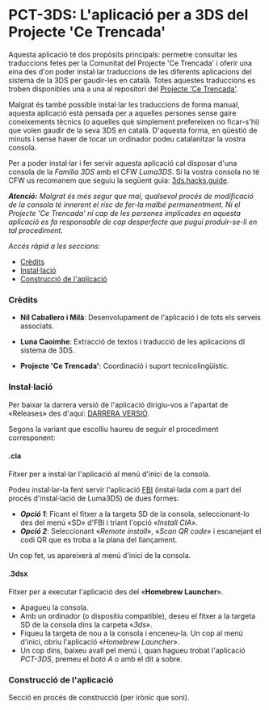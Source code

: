 # PCT-3DS: L'aplicació per a 3DS del Projecte 'Ce Trencada'
 
Aquesta aplicació té dos propòsits principals: permetre consultar les traduccions fetes per la Comunitat del Projecte 'Ce Trencada' i oferir una eina des d'on poder instal·lar traduccions de les diferents aplicacions del sistema de la 3DS per gaudir-les en català. Totes aquestes traduccions es troben disponibles una a una al repositori del [Projecte 'Ce Trencada'](https://github.com/PrCeTrencada).

Malgrat és també possible instal·lar les traduccions de forma manual, aquesta aplicació està pensada per a aquelles persones sense gaire coneixements tècnics (o aquelles què simplement prefereixen no ficar-s'hi) que volen gaudir de la seva 3DS en català. D'aquesta forma, en qüestió de minuts i sense haver de tocar un ordinador podeu catalanitzar la vostra consola.

Per a poder instal·lar i fer servir aquesta aplicació cal disposar d'una consola de la *Família 3DS* amb el CFW *Luma3DS*. Si la vostra consola no té CFW us recomanem que seguiu la següent guia: [3ds.hacks.guide](https://3ds.hacks.guide/).

***Atenció:*** *Malgrat és més segur que mai, qualsevol procés de modificació de la consola té innerent el risc de fer-la malbé permanentment. Ni el Projecte 'Ce Trencada' ni cap de les persones implicades en aquesta aplicació es fa responsable de cap desperfecte que pugui produir-se-li en tal procediment.*


*Accés ràpid a les seccions:*
- [Crèdits](#crèdits)
- [Instal·lació](#installació)
- [Construcció de l'aplicació](#construcció-de-laplicació)


### Crèdits

- **Nil Caballero i Milà**: Desenvolupament de l'aplicació i de tots els serveis associats.

- **Luna Caoimhe**: Extracció de textos i traducció de les aplicacions dl sistema de 3DS.

- **Projecte 'Ce Trencada'**: Coordinació i suport tecnicolingüístic.


### Instal·lació

Per baixar la darrera versió de l'aplicació dirigiu-vos a l'apartat de «Releases» des d'aquí:
[DARRERA VERSIÓ](https://github.com/PrCeTrencada/pct-3ds/releases/latest).

Segons la variant que escolliu haureu de seguir el procediment corresponent:

#### .cia
Fitxer per a instal·lar l'aplicació al menú d'inici de la consola.

Podeu instal·lar-la fent servir l'aplicació [FBI](https://github.com/TheRealZora/FBI-Reloaded) (instal·lada com a part del procés d'instal·lació de Luma3DS) de dues formes:

- ***Opció 1***: Ficant el fitxer a la targeta SD de la consola, seleccionant-lo des del menú «SD» d'FBI i triant l'opció «*Install CIA*».
- ***Opció 2***: Seleccionant «*Remote install*», «*Scan QR code*» i escanejant el codi QR que es troba a la plana del llançament.

Un cop fet, us apareixerà al menú d'inici de la consola.

#### .3dsx
Fitxer per a executar l'aplicació des del «**Homebrew Launcher**».

- Apagueu la consola.
- Amb un ordinador (o dispositiu compatible), deseu el fitxer a la targeta SD de la consola dins la carpeta «*3ds*».
- Fiqueu la targeta de nou a la consola i enceneu-la. Un cop al menú d'inici, obriu l'aplicació «*Homebrew Launcher*».
- Un cop dins, baixeu avall pel menú i, quan hagueu trobat l'aplicació *PCT-3DS*, premeu el *botó A* o amb el dit a sobre.


### Construcció de l'aplicació

Secció en procés de construcció (per irònic que soni).
